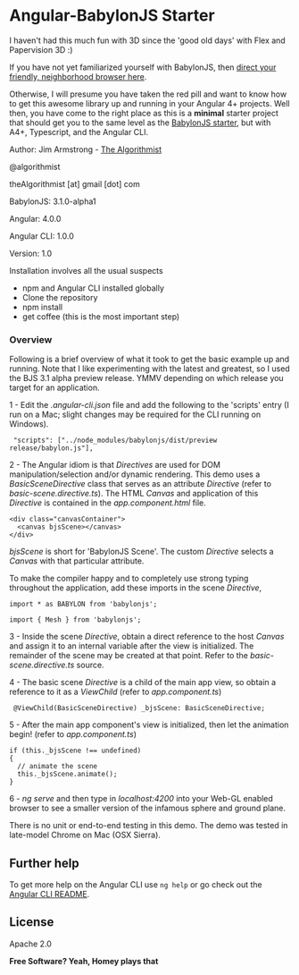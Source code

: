 # Angular-BabylonJS Starter

I haven't had this much fun with 3D since the 'good old days' with Flex and Papervision 3D :)

If you have not yet familiarized yourself with BabylonJS, then [direct your friendly, neighborhood browser here].

Otherwise, I will presume you have taken the red pill and want to know how to get this awesome library up and running in your Angular 4+ projects.  Well then, you have come to the right place as this is a **minimal** starter project that should get you to the same level as the [BabylonJS starter], but with A4+, Typescript, and the Angular CLI.


Author:  Jim Armstrong - [The Algorithmist]

@algorithmist

theAlgorithmist [at] gmail [dot] com

BabylonJS: 3.1.0-alpha1

Angular: 4.0.0

Angular CLI: 1.0.0

Version: 1.0


Installation involves all the usual suspects

  - npm and Angular CLI installed globally
  - Clone the repository
  - npm install
  - get coffee (this is the most important step)
  
  
### Overview

Following is a brief overview of what it took to get the basic example up and running.  Note that I like experimenting with the latest and greatest, so I used the BJS 3.1 alpha preview release.  YMMV depending on which release you target for an application.

1 - Edit the _.angular-cli.json_ file and add the following to the 'scripts' entry (I run on a Mac; slight changes may be required for the CLI running on Windows).

```
 "scripts": ["../node_modules/babylonjs/dist/preview release/babylon.js"],
```

2 - The Angular idiom is that _Directives_ are used for DOM manipulation/selection and/or dynamic rendering.  This demo uses a _BasicSceneDirective_ class that serves as an attribute _Directive_ (refer to _basic-scene.directive.ts_).  The HTML _Canvas_ and application of this _Directive_ is contained in the _app.component.html_ file.

```
<div class="canvasContainer">
  <canvas bjsScene></canvas>
</div>
```

_bjsScene_ is short for 'BabylonJS Scene'.  The custom _Directive_ selects a _Canvas_ with that particular attribute.  

To make the compiler happy and to completely use strong typing throughout the application, add these imports in the scene _Directive_,

```
import * as BABYLON from 'babylonjs';

import { Mesh } from 'babylonjs';
```


3 - Inside the scene _Directive_, obtain a direct reference to the host _Canvas_ and assign it to an internal variable after the view is initialized.  The remainder of the scene may be created at that point.  Refer to the _basic-scene.directive.ts_ source.

4 - The basic scene _Directive_ is a child of the main app view, so obtain a reference to it as a _ViewChild_ (refer to _app.component.ts_)

```
 @ViewChild(BasicSceneDirective) _bjsScene: BasicSceneDirective;
```

5 - After the main app component's view is initialized, then let the animation begin! (refer to _app.component.ts_)

```
if (this._bjsScene !== undefined)
{
  // animate the scene
  this._bjsScene.animate();
}
```

6 - _ng serve_ and then type in _localhost:4200_ into your Web-GL enabled browser to see a smaller version of the infamous sphere and ground plane.


There is no unit or end-to-end testing in this demo.  The demo was tested in late-model Chrome on Mac (OSX Sierra).


## Further help

To get more help on the Angular CLI use `ng help` or go check out the [Angular CLI README](https://github.com/angular/angular-cli/blob/master/README.md).


License
----

Apache 2.0

**Free Software? Yeah, Homey plays that**

[//]: # (kudos http://stackoverflow.com/questions/4823468/store-comments-in-markdown-syntax)

[The Algorithmist]: <https://www.linkedin.com/in/jimarmstrong>

[direct your friendly, neighborhood browser here]: <https://www.babylonjs.com>

[BabylonJS starter]: <http://doc.babylonjs.com/>
